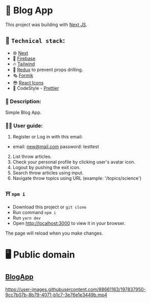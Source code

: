 # :briefcase: Blog App

This project was building with [Next JS](https://nextjs.org/).

## :rocket: `Technical stack`:

- :gear: [Next](https://nextjs.org/)
- :octopus: [Firebase](https://firebase.google.com/)
- :fire: [Tailwind](https://tailwindcss.com/)
- :rabbit: [Redux](https://redux.js.org/) to prevent props drilling.
- :newspaper_roll: [Formik](https://formik.org/)
- :sunglasses: [React Icons](https://react-icons.github.io/react-icons/)
- :rabbit: CodeStyle - [Prettier](https://prettier.io/)

### :scroll: Description:

Simple Blog App.

### :astronaut: User guide:

1. Register or Log in with this email:

- email: new@mail.com password: testtest

2. List throw articles.
3. Check your personal profile by clicking user's avatar icon.
4. Logout by pushing the exit icon.
5. Search throw articles using input.
6. Navigate throw topics using URL (example: '/topics/science')

### :shinto_shrine: `npm i`

- Download this project or `git clone`
- Run command `npm i`
- Run `yarn dev`
- Open [http://localhost:3000](http://localhost:3000) to view it in your browser.

The page will reload when you make changes.

# :desktop_computer: Public domain

## [BlogApp](https://blog-firebase-rho.vercel.app/)


https://user-images.githubusercontent.com/88661163/197837950-9cc7b07b-8b79-4071-b1c7-3e76e1e3449b.mp4




